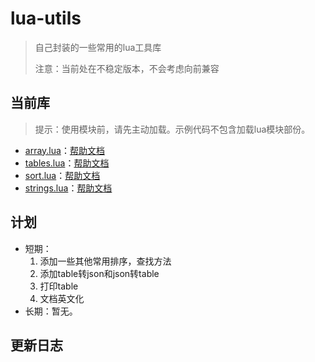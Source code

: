 # lua-utils

> 自己封装的一些常用的lua工具库
>
> 注意：当前处在不稳定版本，不会考虑向前兼容

## 当前库

> 提示：使用模块前，请先主动加载。示例代码不包含加载lua模块部份。

- [array.lua](./array.lua)：[帮助文档](./doc/array.md)
- [tables.lua](./tables.lua)：[帮助文档](./doc/tables.md)
- [sort.lua](./sort.lua)：[帮助文档](./doc/sort.md)
- [strings.lua](./strings.lua)：[帮助文档](./doc/strings.md)

## 计划

- 短期：
  1. 添加一些其他常用排序，查找方法
  2. 添加table转json和json转table
  3. 打印table
  4. 文档英文化
- 长期：暂无。

## 更新日志



